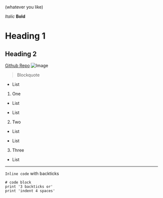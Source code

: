 (whatever you like)

*Italic*
**Bold**
# Heading 1
## Heading 2
[Github Repo](https://github.com/tkiyohar/cse15l-lab-reports)
![Image](https://github.com/tkiyohar/cse15l-lab-reports/blob/main/dice.png)
> Blockquote
* List
1. One
- List
* List
2. Two
- List
* List
3. Three
- List
---
`Inline code` with backticks
```
# code block
print '3 backticks or'
print 'indent 4 spaces'
```
